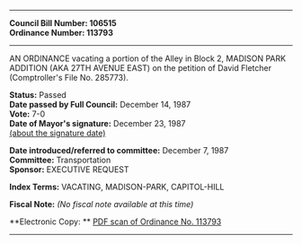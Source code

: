 * * * * *  
  
**Council Bill Number: [](#h0)[](#h2)106515**   
**Ordinance Number: 113793**  
  
* * * * *  
  
AN ORDINANCE vacating a portion of the Alley in Block 2, MADISON PARK ADDITION (AKA 27TH AVENUE EAST) on the petition of David Fletcher (Comptroller's File No. 285773).  
  
**Status:** Passed   
**Date passed by Full Council:** December 14, 1987   
**Vote:** 7-0   
**Date of Mayor's signature:** December 23, 1987   
[(about the signature date)](/~public/approvaldate.htm)   
  
  
**Date introduced/referred to committee:** December 7, 1987   
**Committee:** Transportation   
**Sponsor:** EXECUTIVE REQUEST   
  
**Index Terms:** VACATING, MADISON-PARK, CAPITOL-HILL  
  
**Fiscal Note:** *(No fiscal note available at this time)*  
  
**Electronic Copy: ** [PDF scan of Ordinance No. 113793](/~archives/Ordinances/Ord_113793.pdf)  
  
* * * * *  

